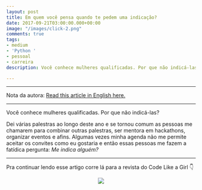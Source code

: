 ```yaml
---
layout: post
title: Em quem você pensa quando te pedem uma indicação?
date: 2017-09-21T03:00:00.000+00:00
image: "/images/click-2.png"
comments: true
tags:
- medium
- 'Python '
- pessoal
- carreira
description: Você conhece mulheres qualificadas. Por que não indicá-las?

---
```

***

Nota da autora: [Read this article in English here.](https://jtemporal.com/who-do-you-think-of-when-asked-for-a-referral/)

***

Você conhece mulheres qualificadas. Por que não indicá-las?

Dei várias palestras ao longo deste ano e se tornou comum as pessoas me chamarem para combinar outras palestras, ser mentora em hackathons, organizar eventos e afins. Algumas vezes minha agenda não me permite aceitar os convites como eu gostaria e então essas pessoas me fazem a fatídica pergunta: _Me indica alguém?_

***

Pra continuar lendo esse artigo corre lá para a revista do Code Like a Girl 👇

<center>
<a href="https://code.likeagirl.io/em-quem-voc%C3%AA-pensa-quando-te-pedem-uma-indica%C3%A7%C3%A3o-b15e047b7759">

<img src="/images/clique-aqui-para-ler.png" />

</a>
</center>